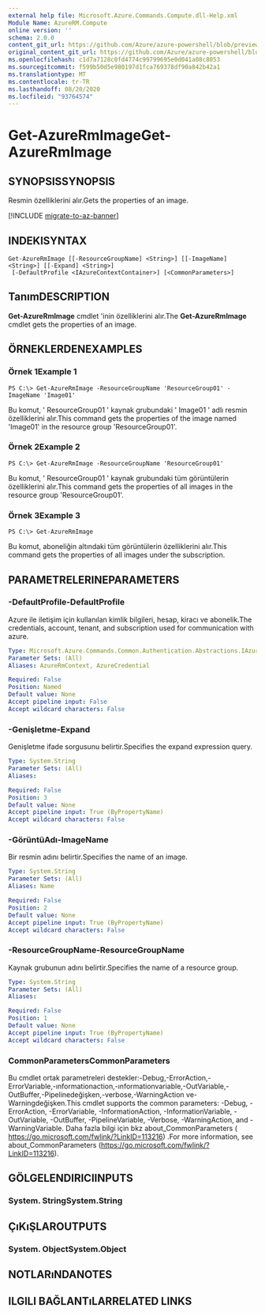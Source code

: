 ```yaml
---
external help file: Microsoft.Azure.Commands.Compute.dll-Help.xml
Module Name: AzureRM.Compute
online version: ''
schema: 2.0.0
content_git_url: https://github.com/Azure/azure-powershell/blob/preview/src/ResourceManager/Compute/Stack/Commands.Compute/help/Get-AzureRmImage.md
original_content_git_url: https://github.com/Azure/azure-powershell/blob/preview/src/ResourceManager/Compute/Stack/Commands.Compute/help/Get-AzureRmImage.md
ms.openlocfilehash: c1d7a7128c0fd4774c99799695e0d041a08c8053
ms.sourcegitcommit: f599b50d5e980197d1fca769378df90a842b42a1
ms.translationtype: MT
ms.contentlocale: tr-TR
ms.lasthandoff: 08/20/2020
ms.locfileid: "93764574"
---
```

# <span data-ttu-id="911c7-101">Get-AzureRmImage</span><span class="sxs-lookup"><span data-stu-id="911c7-101">Get-AzureRmImage</span></span>

## <span data-ttu-id="911c7-102">SYNOPSIS</span><span class="sxs-lookup"><span data-stu-id="911c7-102">SYNOPSIS</span></span>
<span data-ttu-id="911c7-103">Resmin özelliklerini alır.</span><span class="sxs-lookup"><span data-stu-id="911c7-103">Gets the properties of an image.</span></span>

[!INCLUDE [migrate-to-az-banner](../../includes/migrate-to-az-banner.md)]

## <span data-ttu-id="911c7-104">INDEKI</span><span class="sxs-lookup"><span data-stu-id="911c7-104">SYNTAX</span></span>

```
Get-AzureRmImage [[-ResourceGroupName] <String>] [[-ImageName] <String>] [[-Expand] <String>]
 [-DefaultProfile <IAzureContextContainer>] [<CommonParameters>]
```

## <span data-ttu-id="911c7-105">Tanım</span><span class="sxs-lookup"><span data-stu-id="911c7-105">DESCRIPTION</span></span>
<span data-ttu-id="911c7-106">**Get-AzureRmImage** cmdlet 'inin özelliklerini alır.</span><span class="sxs-lookup"><span data-stu-id="911c7-106">The **Get-AzureRmImage** cmdlet gets the properties of an image.</span></span>

## <span data-ttu-id="911c7-107">ÖRNEKLERDEN</span><span class="sxs-lookup"><span data-stu-id="911c7-107">EXAMPLES</span></span>

### <span data-ttu-id="911c7-108">Örnek 1</span><span class="sxs-lookup"><span data-stu-id="911c7-108">Example 1</span></span>
```
PS C:\> Get-AzureRmImage -ResourceGroupName 'ResourceGroup01' -ImageName 'Image01'
```

<span data-ttu-id="911c7-109">Bu komut, ' ResourceGroup01 ' kaynak grubundaki ' Image01 ' adlı resmin özelliklerini alır.</span><span class="sxs-lookup"><span data-stu-id="911c7-109">This command gets the properties of the image named 'Image01' in the resource group 'ResourceGroup01'.</span></span>

### <span data-ttu-id="911c7-110">Örnek 2</span><span class="sxs-lookup"><span data-stu-id="911c7-110">Example 2</span></span>
```
PS C:\> Get-AzureRmImage -ResourceGroupName 'ResourceGroup01'
```

<span data-ttu-id="911c7-111">Bu komut, ' ResourceGroup01 ' kaynak grubundaki tüm görüntülerin özelliklerini alır.</span><span class="sxs-lookup"><span data-stu-id="911c7-111">This command gets the properties of all images in the resource group 'ResourceGroup01'.</span></span>

### <span data-ttu-id="911c7-112">Örnek 3</span><span class="sxs-lookup"><span data-stu-id="911c7-112">Example 3</span></span>
```
PS C:\> Get-AzureRmImage
```

<span data-ttu-id="911c7-113">Bu komut, aboneliğin altındaki tüm görüntülerin özelliklerini alır.</span><span class="sxs-lookup"><span data-stu-id="911c7-113">This command gets the properties of all images under the subscription.</span></span>

## <span data-ttu-id="911c7-114">PARAMETRELERINE</span><span class="sxs-lookup"><span data-stu-id="911c7-114">PARAMETERS</span></span>

### <span data-ttu-id="911c7-115">-DefaultProfile</span><span class="sxs-lookup"><span data-stu-id="911c7-115">-DefaultProfile</span></span>
<span data-ttu-id="911c7-116">Azure ile iletişim için kullanılan kimlik bilgileri, hesap, kiracı ve abonelik.</span><span class="sxs-lookup"><span data-stu-id="911c7-116">The credentials, account, tenant, and subscription used for communication with azure.</span></span>

```yaml
Type: Microsoft.Azure.Commands.Common.Authentication.Abstractions.IAzureContextContainer
Parameter Sets: (All)
Aliases: AzureRmContext, AzureCredential

Required: False
Position: Named
Default value: None
Accept pipeline input: False
Accept wildcard characters: False
```

### <span data-ttu-id="911c7-117">-Genişletme</span><span class="sxs-lookup"><span data-stu-id="911c7-117">-Expand</span></span>
<span data-ttu-id="911c7-118">Genişletme ifade sorgusunu belirtir.</span><span class="sxs-lookup"><span data-stu-id="911c7-118">Specifies the expand expression query.</span></span>

```yaml
Type: System.String
Parameter Sets: (All)
Aliases: 

Required: False
Position: 3
Default value: None
Accept pipeline input: True (ByPropertyName)
Accept wildcard characters: False
```

### <span data-ttu-id="911c7-119">-GörüntüAdı</span><span class="sxs-lookup"><span data-stu-id="911c7-119">-ImageName</span></span>
<span data-ttu-id="911c7-120">Bir resmin adını belirtir.</span><span class="sxs-lookup"><span data-stu-id="911c7-120">Specifies the name of an image.</span></span>

```yaml
Type: System.String
Parameter Sets: (All)
Aliases: Name

Required: False
Position: 2
Default value: None
Accept pipeline input: True (ByPropertyName)
Accept wildcard characters: False
```

### <span data-ttu-id="911c7-121">-ResourceGroupName</span><span class="sxs-lookup"><span data-stu-id="911c7-121">-ResourceGroupName</span></span>
<span data-ttu-id="911c7-122">Kaynak grubunun adını belirtir.</span><span class="sxs-lookup"><span data-stu-id="911c7-122">Specifies the name of a resource group.</span></span>

```yaml
Type: System.String
Parameter Sets: (All)
Aliases: 

Required: False
Position: 1
Default value: None
Accept pipeline input: True (ByPropertyName)
Accept wildcard characters: False
```

### <span data-ttu-id="911c7-123">CommonParameters</span><span class="sxs-lookup"><span data-stu-id="911c7-123">CommonParameters</span></span>
<span data-ttu-id="911c7-124">Bu cmdlet ortak parametreleri destekler:-Debug,-ErrorAction,-ErrorVariable,-ınformationaction,-ınformationvariable,-OutVariable,-OutBuffer,-Pipelinedeğişken,-verbose,-WarningAction ve-Warningdeğişken.</span><span class="sxs-lookup"><span data-stu-id="911c7-124">This cmdlet supports the common parameters: -Debug, -ErrorAction, -ErrorVariable, -InformationAction, -InformationVariable, -OutVariable, -OutBuffer, -PipelineVariable, -Verbose, -WarningAction, and -WarningVariable.</span></span> <span data-ttu-id="911c7-125">Daha fazla bilgi için bkz about_CommonParameters ( https://go.microsoft.com/fwlink/?LinkID=113216) .</span><span class="sxs-lookup"><span data-stu-id="911c7-125">For more information, see about_CommonParameters (https://go.microsoft.com/fwlink/?LinkID=113216).</span></span>

## <span data-ttu-id="911c7-126">GÖLGELENDIRICI</span><span class="sxs-lookup"><span data-stu-id="911c7-126">INPUTS</span></span>

### <span data-ttu-id="911c7-127">System. String</span><span class="sxs-lookup"><span data-stu-id="911c7-127">System.String</span></span>

## <span data-ttu-id="911c7-128">ÇıKıŞLAR</span><span class="sxs-lookup"><span data-stu-id="911c7-128">OUTPUTS</span></span>

### <span data-ttu-id="911c7-129">System. Object</span><span class="sxs-lookup"><span data-stu-id="911c7-129">System.Object</span></span>

## <span data-ttu-id="911c7-130">NOTLARıNDA</span><span class="sxs-lookup"><span data-stu-id="911c7-130">NOTES</span></span>

## <span data-ttu-id="911c7-131">ILGILI BAĞLANTıLAR</span><span class="sxs-lookup"><span data-stu-id="911c7-131">RELATED LINKS</span></span>

